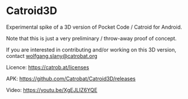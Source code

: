 # Catroid3D

Experimental spike of a 3D version of Pocket Code / Catroid for Android. 

Note that this is just a very preliminary / throw-away proof of concept.

If you are interested in contributing and/or working on this 3D version, contact wolfgang.slany@catrobat.org

Licence: https://catrob.at/licenses

APK: https://github.com/Catrobat/Catroid3D/releases

Video: https://youtu.be/XgEJLIZ6YQE
